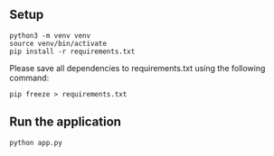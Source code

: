 ## Setup

```
python3 -m venv venv
source venv/bin/activate
pip install -r requirements.txt
```

Please save all dependencies to requirements.txt using the following command:

```
pip freeze > requirements.txt
```

## Run the application

```
python app.py
```
